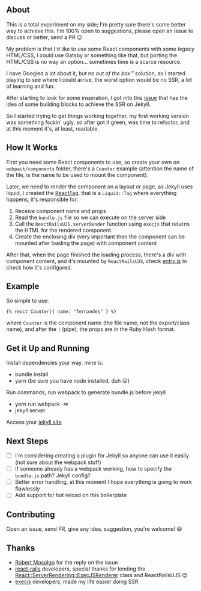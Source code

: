 ## About

This is a total experiment on my side; I'm pretty sure there's some better way to achieve this. I'm 100% open to suggestions, please open an issue to discuss or better, send a PR :wink:

My problem is that I'd like to use some React components with some _legacy_ HTML/CSS, I could use Gatsby or something like that, but porting the HTML/CSS is no way an option... sometimes time is a scarce resource.

I have Googled a lot about it, but no _out of the box™_ solution, so I started playing to see where I could arrive, the worst option would be no SSR, a lot of learning and fun.

After starting to look for some inspiration, I got into this [issue](https://github.com/reactjs/react-rails/issues/634) that has the idea of some building blocks to achieve the SSR on Jekyll.

So I started trying to get things working together, my first working version was something fsckin' ugly, so after got it green, was time to refactor, and at this moment it's, at least, readable.

## How It Works

First you need some React components to use, so create your own on `webpack/components` folder, there's a `Counter` example (attention the name of the file, is the name to be used to mount the component).

Later, we need to render the component on a layout or page, as Jekyll uses liquid, I created the [ReactTag](_plugins/react_tag.rb), that is a `Liquid::Tag` where everything happens, it's responsible for:

1. Receive component name and props
1. Read the `bundle.js` file so we can execute on the server side
1. Call the `ReactRailsUJS.serverRender` function using `execjs` that returns the HTML for the rendered component.
1. Create the enclosing div (very important then the component can be mounted after loading the page) with component content

After that, when the page finished the loading process, there's a div with component content, and it's mounted by `ReactRailsUJS`, check [entry.js](webpack/entry.js) to check how it's configured.

## Example

So simple to use:

```
{% react Counter|{ name: "fernandes" } %}
```

where `Counter` is the component name (the file name, not the export/class name), and after the `|` (pipe), the props are in the Ruby Hash format.

## Get it Up and Running

Install dependencies your way, mine is:

* bundle install
* yarn (be sure you have node installed, duh :stuck_out_tongue_winking_eye:)

Run commands, run webpack to generate bundle.js before jekyll

* yarn run webpack -w
* jekyll server

Access your [jekyll site](http://localhost:4000)

## Next Steps

- [ ] I'm considering creating a plugin for Jekyll so anyone can use it easily (not sure about the webpack stuff)
- [ ] If someone already has a webpack working, how to specify the `bundle.js` path? Jekyll config?
- [ ] Better error handling, at this moment I hope everything is going to work flawlessly
- [ ] Add support for hot reload on this boilerplate

## Contributing

Open an issue, send PR, give any idea, suggestion, you're welcome! :smile:

## Thanks

* [Robert Mosolgo](https://github.com/rmosolgo) for the reply on the issue
* [react-rails](https://github.com/reactjs/react-rails) developers, special thanks for lending the [React::ServerRendering::ExecJSRenderer](https://github.com/reactjs/react-rails/blob/21ae89b427d4b765c3f2c7db035006bff0569bee/lib/react/server_rendering/exec_js_renderer.rb) class and ReactRailsUJS :blush:
* [execjs](https://github.com/rails/execjs) developers, made my life easier doing SSR
